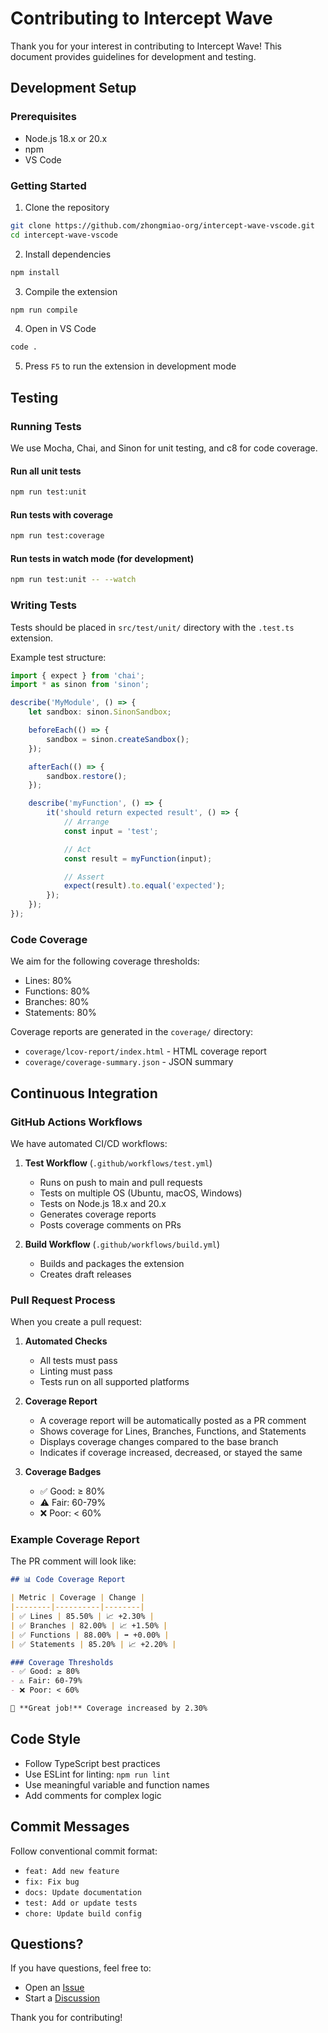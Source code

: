 # Contributing to Intercept Wave

Thank you for your interest in contributing to Intercept Wave! This document provides guidelines for development and testing.

## Development Setup

### Prerequisites

- Node.js 18.x or 20.x
- npm
- VS Code

### Getting Started

1. Clone the repository
```bash
git clone https://github.com/zhongmiao-org/intercept-wave-vscode.git
cd intercept-wave-vscode
```

2. Install dependencies
```bash
npm install
```

3. Compile the extension
```bash
npm run compile
```

4. Open in VS Code
```bash
code .
```

5. Press `F5` to run the extension in development mode

## Testing

### Running Tests

We use Mocha, Chai, and Sinon for unit testing, and c8 for code coverage.

#### Run all unit tests
```bash
npm run test:unit
```

#### Run tests with coverage
```bash
npm run test:coverage
```

#### Run tests in watch mode (for development)
```bash
npm run test:unit -- --watch
```

### Writing Tests

Tests should be placed in `src/test/unit/` directory with the `.test.ts` extension.

Example test structure:
```typescript
import { expect } from 'chai';
import * as sinon from 'sinon';

describe('MyModule', () => {
    let sandbox: sinon.SinonSandbox;

    beforeEach(() => {
        sandbox = sinon.createSandbox();
    });

    afterEach(() => {
        sandbox.restore();
    });

    describe('myFunction', () => {
        it('should return expected result', () => {
            // Arrange
            const input = 'test';

            // Act
            const result = myFunction(input);

            // Assert
            expect(result).to.equal('expected');
        });
    });
});
```

### Code Coverage

We aim for the following coverage thresholds:
- Lines: 80%
- Functions: 80%
- Branches: 80%
- Statements: 80%

Coverage reports are generated in the `coverage/` directory:
- `coverage/lcov-report/index.html` - HTML coverage report
- `coverage/coverage-summary.json` - JSON summary

## Continuous Integration

### GitHub Actions Workflows

We have automated CI/CD workflows:

1. **Test Workflow** (`.github/workflows/test.yml`)
   - Runs on push to main and pull requests
   - Tests on multiple OS (Ubuntu, macOS, Windows)
   - Tests on Node.js 18.x and 20.x
   - Generates coverage reports
   - Posts coverage comments on PRs

2. **Build Workflow** (`.github/workflows/build.yml`)
   - Builds and packages the extension
   - Creates draft releases

### Pull Request Process

When you create a pull request:

1. **Automated Checks**
   - All tests must pass
   - Linting must pass
   - Tests run on all supported platforms

2. **Coverage Report**
   - A coverage report will be automatically posted as a PR comment
   - Shows coverage for Lines, Branches, Functions, and Statements
   - Displays coverage changes compared to the base branch
   - Indicates if coverage increased, decreased, or stayed the same

3. **Coverage Badges**
   - ✅ Good: ≥ 80%
   - ⚠️ Fair: 60-79%
   - ❌ Poor: < 60%

### Example Coverage Report

The PR comment will look like:

```markdown
## 📊 Code Coverage Report

| Metric | Coverage | Change |
|--------|----------|--------|
| ✅ Lines | 85.50% | 📈 +2.30% |
| ✅ Branches | 82.00% | 📈 +1.50% |
| ✅ Functions | 88.00% | ➡️ +0.00% |
| ✅ Statements | 85.20% | 📈 +2.20% |

### Coverage Thresholds
- ✅ Good: ≥ 80%
- ⚠️ Fair: 60-79%
- ❌ Poor: < 60%

🎉 **Great job!** Coverage increased by 2.30%
```

## Code Style

- Follow TypeScript best practices
- Use ESLint for linting: `npm run lint`
- Use meaningful variable and function names
- Add comments for complex logic

## Commit Messages

Follow conventional commit format:
- `feat: Add new feature`
- `fix: Fix bug`
- `docs: Update documentation`
- `test: Add or update tests`
- `chore: Update build config`

## Questions?

If you have questions, feel free to:
- Open an [Issue](https://github.com/zhongmiao-org/intercept-wave-vscode/issues)
- Start a [Discussion](https://github.com/zhongmiao-org/intercept-wave-vscode/discussions)

Thank you for contributing!